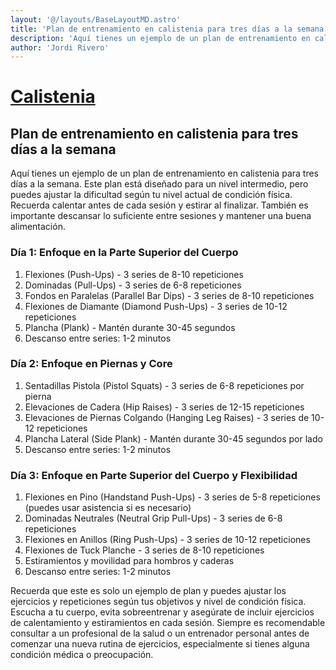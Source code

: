 ```yaml
---
layout: '@/layouts/BaseLayoutMD.astro'
title: 'Plan de entrenamiento en calistenia para tres días a la semana'
description: 'Aquí tienes un ejemplo de un plan de entrenamiento en calistenia para tres días a la semana. Este plan está diseñado para un nivel intermedio, pero puedes ajustar la dificultad según tu nivel actual de condición física. Recuerda calentar antes de cada sesión y estirar al finalizar. También es importante descansar lo suficiente entre sesiones y mantener una buena alimentación.'
author: 'Jordi Rivero'
---
```


# [Calistenia](/calistenia/)

## Plan de entrenamiento en calistenia para tres días a la semana

Aquí tienes un ejemplo de un plan de entrenamiento en calistenia para tres días a la semana. Este plan está diseñado para un nivel intermedio, pero puedes ajustar la dificultad según tu nivel actual de condición física. Recuerda calentar antes de cada sesión y estirar al finalizar. También es importante descansar lo suficiente entre sesiones y mantener una buena alimentación.

### Día 1: Enfoque en la Parte Superior del Cuerpo

1. Flexiones (Push-Ups) - 3 series de 8-10 repeticiones
2. Dominadas (Pull-Ups) - 3 series de 6-8 repeticiones
3. Fondos en Paralelas (Parallel Bar Dips) - 3 series de 8-10 repeticiones
4. Flexiones de Diamante (Diamond Push-Ups) - 3 series de 10-12 repeticiones
5. Plancha (Plank) - Mantén durante 30-45 segundos
6. Descanso entre series: 1-2 minutos

### Día 2: Enfoque en Piernas y Core

1. Sentadillas Pistola (Pistol Squats) - 3 series de 6-8 repeticiones por pierna
2. Elevaciones de Cadera (Hip Raises) - 3 series de 12-15 repeticiones
3. Elevaciones de Piernas Colgando (Hanging Leg Raises) - 3 series de 10-12 repeticiones
4. Plancha Lateral (Side Plank) - Mantén durante 30-45 segundos por lado
5. Descanso entre series: 1-2 minutos

### Día 3: Enfoque en Parte Superior del Cuerpo y Flexibilidad

1. Flexiones en Pino (Handstand Push-Ups) - 3 series de 5-8 repeticiones (puedes usar asistencia si es necesario)
2. Dominadas Neutrales (Neutral Grip Pull-Ups) - 3 series de 6-8 repeticiones
3. Flexiones en Anillos (Ring Push-Ups) - 3 series de 10-12 repeticiones
4. Flexiones de Tuck Planche - 3 series de 8-10 repeticiones
5. Estiramientos y movilidad para hombros y caderas
6. Descanso entre series: 1-2 minutos

Recuerda que este es solo un ejemplo de plan y puedes ajustar los ejercicios y repeticiones según tus objetivos y nivel de condición física. Escucha a tu cuerpo, evita sobreentrenar y asegúrate de incluir ejercicios de calentamiento y estiramientos en cada sesión. Siempre es recomendable consultar a un profesional de la salud o un entrenador personal antes de comenzar una nueva rutina de ejercicios, especialmente si tienes alguna condición médica o preocupación.
